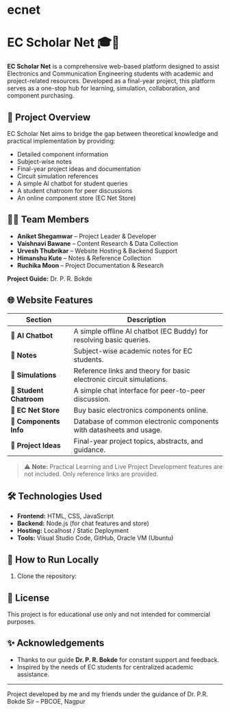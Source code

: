 # ecnet
# EC Scholar Net 🎓📡

**EC Scholar Net** is a comprehensive web-based platform designed to assist Electronics and Communication Engineering students with academic and project-related resources. Developed as a final-year project, this platform serves as a one-stop hub for learning, simulation, collaboration, and component purchasing.

## 📌 Project Overview

EC Scholar Net aims to bridge the gap between theoretical knowledge and practical implementation by providing:

- Detailed component information
- Subject-wise notes
- Final-year project ideas and documentation
- Circuit simulation references
- A simple AI chatbot for student queries
- A student chatroom for peer discussions
- An online component store (EC Net Store)

## 🧑‍💻 Team Members

- **Aniket Shegamwar** – Project Leader & Developer  
- **Vaishnavi Bawane** – Content Research & Data Collection  
- **Urvesh Thubrikar** – Website Hosting & Backend Support  
- **Himanshu Kute** – Notes & Reference Collection  
- **Ruchika Moon** – Project Documentation & Research  

**Project Guide:** Dr. P. R. Bokde

## 🌐 Website Features

| Section                | Description |
|------------------------|-------------|
| 🧠 **AI Chatbot**       | A simple offline AI chatbot (EC Buddy) for resolving basic queries. |
| 📘 **Notes**            | Subject-wise academic notes for EC students. |
| 🧪 **Simulations**      | Reference links and theory for basic electronic circuit simulations. |
| 💬 **Student Chatroom** | A simple chat interface for peer-to-peer discussion. |
| 🛒 **EC Net Store**     | Buy basic electronics components online. |
| 🧩 **Components Info**  | Database of common electronic components with datasheets and usage. |
| 📁 **Project Ideas**     | Final-year project topics, abstracts, and guidance. |

> ⚠️ **Note:** Practical Learning and Live Project Development features are not included. Only reference links are provided.

## 🛠️ Technologies Used

- **Frontend:** HTML, CSS, JavaScript  
- **Backend:** Node.js (for chat features and store)  
- **Hosting:** Localhost / Static Deployment  
- **Tools:** Visual Studio Code, GitHub, Oracle VM (Ubuntu)  

## 🧾 How to Run Locally

1. Clone the repository:


## 📄 License

This project is for educational use only and not intended for commercial purposes.

## ✨ Acknowledgements

- Thanks to our guide **Dr. P. R. Bokde** for constant support and feedback.
- Inspired by the needs of EC students for centralized academic assistance.

---

Project developed by me and my friends under the guidance of Dr. P.R. Bokde Sir – PBCOE, Nagpur

   
